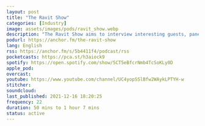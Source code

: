 ```yaml
---
layout: post
title: "The Ravit Show"
categories: [Industry]
image: assets/images/pods/ravit_show.webp
description: "The Ravit Show aims to interview interesting guests, panels, companies and help the community to gain valuable insights!"
podurl: https://anchor.fm/the-ravit-show
lang: English
rss: https://anchor.fm/s/5b4411f4/podcast/rss
pocketcasts: https://pca.st/h3aiock9
spotify: https://open.spotify.com/show/5CT5eBfcrNmb4TcSoKLy0D
apple_pod:
overcast:
youtube: https://www.youtube.com/channel/UC4yopSSlBfw2WAykLPTYH-w
stitcher:
soundcloud:
last_published: 2021-12-16 18:20:25
frequency: 22
duration: 50 mins to 1 hour 7 mins
status: active
---
```

